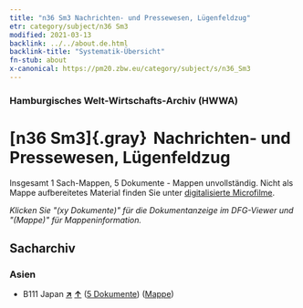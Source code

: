 ```yaml
---
title: "n36 Sm3 Nachrichten- und Pressewesen, Lügenfeldzug"
etr: category/subject/n36 Sm3
modified: 2021-03-13
backlink: ../../about.de.html
backlink-title: "Systematik-Übersicht"
fn-stub: about
x-canonical: https://pm20.zbw.eu/category/subject/s/n36_Sm3
---
```


### Hamburgisches Welt-Wirtschafts-Archiv (HWWA)
# [n36 Sm3]{.gray}&#8201; Nachrichten- und Pressewesen, Lügenfeldzug&#160; 




Insgesamt 1 Sach-Mappen, 5 Dokumente - Mappen unvollständig.
Nicht als Mappe aufbereitetes Material finden Sie unter [digitalisierte Microfilme](/film/h1_sh.de.html).

_Klicken Sie "(xy Dokumente)" für die Dokumentanzeige im DFG-Viewer und "(Mappe)" für Mappeninformation._

## Sacharchiv




### Asien

- B111 Japan [**&nearr;**](../../../geo/i/141272/about.de.html "Japan (alle Mappen)") [**&uarr;**](../../../geo/about.de.html#B111 "Ländersystematik") (<a href="https://pm20.zbw.eu/dfgview/sh/141272,145710" title="über: Japan : Nachrichten- und Pressewesen, Lügenfeldzug" target="_blank">5 Dokumente</a>) ([Mappe](../../../../folder/sh/1412xx/141272/1457xx/145710/about.de.html))


